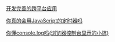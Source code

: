 [开发完善的跨平台应用](/posts/2020-11-30-%E5%BC%80%E5%8F%91%E5%AE%8C%E5%96%84%E7%9A%84%E8%B7%A8%E5%B9%B3%E5%8F%B0%E5%BA%94%E7%94%A8/)

[你真的会用JavaScript的定时器吗](/posts/2021-01-09-%E4%BD%A0%E7%9C%9F%E7%9A%84%E4%BC%9A%E7%94%A8JavaScript%E7%9A%84%E5%AE%9A%E6%97%B6%E5%99%A8%E5%90%97/)

[你懂console.log吗(浏览器控制台显示的小坑)](/posts/2022-02-11-%E4%BD%A0%E6%87%82console.log%E5%90%97(%E6%B5%8F%E8%A7%88%E5%99%A8%E6%8E%A7%E5%88%B6%E5%8F%B0%E6%98%BE%E7%A4%BA%E7%9A%84%E5%B0%8F%E5%9D%91)/)